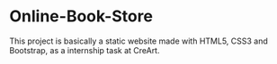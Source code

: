 # Online-Book-Store
This project is basically a static website made with HTML5, CSS3 and Bootstrap, as a internship task at CreArt.

